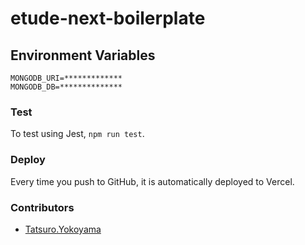 # etude-next-boilerplate

## Environment Variables

```.env.local
MONGODB_URI=*************
MONGODB_DB=**************
```

### Test

To test using Jest, `npm run test`.

### Deploy

Every time you push to GitHub, it is automatically deployed to Vercel.

### Contributors

- [Tatsuro.Yokoyama](https://github.com/yktt-nuane)